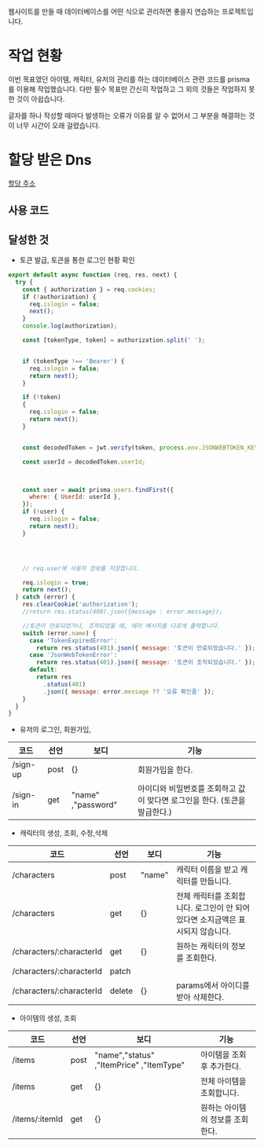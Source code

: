 웹사이트를 만들 때 데이터베이스를 어떤 식으로 관리하면 좋을지 연습하는 프로젝트입니다.

# 작업 현황

이번 목표였던 아이템, 캐릭터, 유저의 관리를 하는 데이터베이스 관련 코드를 prisma를 이용해 작업했습니다.
다만 필수 목표만 간신히 작업하고 그 외의 것들은 작업하지 못한 것이 아쉽습니다.

글자를 하나 작성할 때마다 발생하는 오류가 이유를 알 수 없어서 그 부분을 해결하는 것이 너무 시간이 오래 걸렸습니다.


# 할당 받은 Dns

[할당 주소](http://jemuras1010.shop:5555/api/)

## 사용 코드



## 달성한 것 

- 토큰 발급, 토큰을 통한 로그인 현황 확인

```js
export default async function (req, res, next) {
  try {
    const { authorization } = req.cookies;
    if (!authorization) {
      req.islogin = false;
      next();
    }
    console.log(authorization);

    const [tokenType, token] = authorization.split(' ');


    if (tokenType !== 'Bearer') {
      req.islogin = false;
      return next();
    }

    if (!token)
    {
      req.islogin = false;
      return next();
    }


    const decodedToken = jwt.verify(token, process.env.JSONWEBTOKEN_KEY);

    const userId = decodedToken.userId;



    const user = await prisma.users.findFirst({
      where: { UserId: userId },
    });
    if (!user) {
      req.islogin = false;
      return next();
    }




    // req.user에 사용자 정보를 저장합니다.

    req.islogin = true;
    return next();
  } catch (error) {
    res.clearCookie('authorization');
    //return res.status(400).json({message : error.message});

    //토큰이 만료되었거나, 조작되었을 때, 에러 메시지를 다르게 출력합니다.
    switch (error.name) {
      case 'TokenExpiredError':
        return res.status(401).json({ message: '토큰이 만료되었습니다.' });
      case 'JsonWebTokenError':
        return res.status(401).json({ message: '토큰이 조작되었습니다.' });
      default:
        return res
          .status(401)
          .json({ message: error.message ?? '오류 확인좀' });
    }
  }
}
```

- 유저의 로그인, 회원가입,
  
|코드|선언|보디|기능|
|---|---|---|---|
|/sign-up|post|{}|회원가입을 한다.|
|/sign-in|get|"name" ,"password"|아이디와 비밀번호를 조회하고 값이 맞다면 로그인을 한다. (토큰을 발급한다.)|

- 캐릭터의 생성, 조회, 수정,삭제 

|코드|선언|보디|기능|
|---|---|---|---|
|/characters|post|"name"|캐릭터 이름을 받고 캐릭터를 만듭니다.|
|/characters|get|{}|전체 캐릭터를 조회합니다. 로그인이 안 되어 있다면 소지금액은 표시되지 않습니다.|
|/characters/:characterId|get|{}|원하는 캐릭터의 정보를 조회한다.|
|/characters/:characterId|patch|||
|/characters/:characterId|delete|{}|params에서 아이디를 받아 삭제한다.|


- 아이템의 생성, 조회

|코드|선언|보디|기능|
|---|---|---|---|
|/items|post|"name","status" ,"ItemPrice" ,"ItemType"|아이템을 조회 후 추가한다.|
|/items|get|{}|전체 아이템을 조회합니다.|
|/items/:itemId|get|{}|원하는 아이템의 정보를 조회한다.|